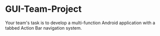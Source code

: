 # GUI-Team-Project
Your team's task is to develop a multi-function Android application with a tabbed Action Bar navigation system.
